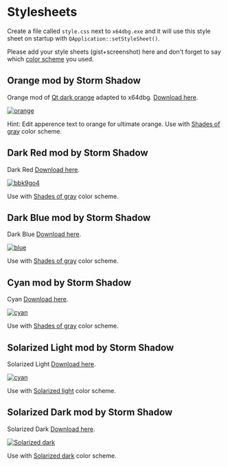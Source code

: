 # Stylesheets

Create a file called `style.css` next to `x64dbg.exe` and it will use this style sheet on startup with `QApplication::setStyleSheet()`.

Please add your style sheets (gist+screenshot) here and don't forget to say which [color scheme](https://github.com/x64dbg/x64dbg/wiki/Color-Schemes) you used.

## Orange mod by Storm Shadow

Orange mod of [Qt dark orange](http://tech-artists.org/forum/showthread.php?2359-Release-Qt-dark-orange-stylesheet)
adapted to x64dbg. [Download here](https://github.com/techbliss/x64dbg_orange_mod).

[![orange](https://cloud.githubusercontent.com/assets/3592375/15626539/3aa33eba-24c7-11e6-8d59-722527556791.png)](https://cloud.githubusercontent.com/assets/3592375/15626539/3aa33eba-24c7-11e6-8d59-722527556791.png)

Hint: Edit apperence text to orange for ultimate orange. Use with [Shades of gray](https://gist.github.com/mrexodia/dfe080a2257cb809398844c5d578c1a0) color scheme.

## Dark Red mod by Storm Shadow

Dark Red [Download here](https://github.com/techbliss/x64dbg_red_mod).

[![bbk9go4](https://cloud.githubusercontent.com/assets/3592375/15633822/abd605c8-25b6-11e6-97af-d3202cc3f90c.png)](https://cloud.githubusercontent.com/assets/3592375/15633822/abd605c8-25b6-11e6-97af-d3202cc3f90c.png)

Use with [Shades of gray](https://gist.github.com/mrexodia/dfe080a2257cb809398844c5d578c1a0) color scheme.

## Dark Blue mod by Storm Shadow

Dark Blue [Download here](https://github.com/techbliss/x64dbg_blue_mod).

[![blue](https://cloud.githubusercontent.com/assets/3592375/15634563/5c82df62-25c7-11e6-8919-a8032ee51f1a.png)](https://cloud.githubusercontent.com/assets/3592375/15634563/5c82df62-25c7-11e6-8919-a8032ee51f1a.png)

Use with [Shades of gray](https://gist.github.com/mrexodia/dfe080a2257cb809398844c5d578c1a0) color scheme.

## Cyan mod by Storm Shadow

Cyan [Download here](https://github.com/techbliss/x64dbg_cyan_mod).

[![cyan](https://cloud.githubusercontent.com/assets/3592375/15634704/c269158c-25ca-11e6-9871-8bc230640610.png)](https://cloud.githubusercontent.com/assets/3592375/15634704/c269158c-25ca-11e6-9871-8bc230640610.png)

Use with [Shades of gray](https://gist.github.com/mrexodia/dfe080a2257cb809398844c5d578c1a0) color scheme.

## Solarized Light mod by Storm Shadow

Solarized Light [Download here](https://github.com/techbliss/x64dbg_solarized_light).

[![cyan](https://cloud.githubusercontent.com/assets/3592375/15805368/4cd69494-2b28-11e6-830c-08f362cd08d0.png)](https://cloud.githubusercontent.com/assets/3592375/15805368/4cd69494-2b28-11e6-830c-08f362cd08d0.png)

Use with [Solarized light](https://gist.github.com/techbliss/45f8ec0fcd713dd5a1db65aa012c5878) color scheme.

## Solarized Dark mod by Storm Shadow

Solarized Dark [Download here](https://github.com/techbliss/x64dbg_solarized_dark_mod).

[![Solarized dark](https://cloud.githubusercontent.com/assets/3592375/20642529/6d24a926-b411-11e6-92f5-114ef3bb89fa.png)](https://cloud.githubusercontent.com/assets/3592375/15805368/4cd69494-2b28-11e6-830c-08f362cd08d0.png)

Use with [Solarized dark](https://gist.github.com/techbliss/d6c0002325da01470d3321cc8c218b81) color scheme.

